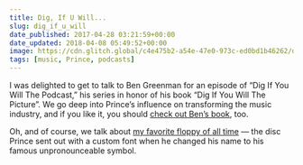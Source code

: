 ```yaml
---
title: Dig, If U Will...
slug: dig_if_u_will
date_published: 2017-04-28 03:21:59+00:00
date_updated: 2018-04-08 05:49:52+00:00
image: https://cdn.glitch.global/c4e475b2-a54e-47e0-973c-ed0bd1b46262/dig-if-u-will-podcast.jpeg?v=1669785890436
tags: [music, Prince, podcasts]
---
```

I was delighted to get to talk to Ben Greenman for an episode of “Dig If You Will The Podcast,” his series in honor of his book “Dig If You Will The Picture”. We go deep into Prince’s influence on transforming the music industry, and if you like it, you should [check out Ben’s book](http://amzn.to/2g3hPje), too.

Oh, and of course, we talk about [my favorite floppy of all time](/2014/06/my-favorite-floppy-of-all-time.html) — the disc Prince sent out with a custom font when he changed his name to his famous unpronounceable symbol.

